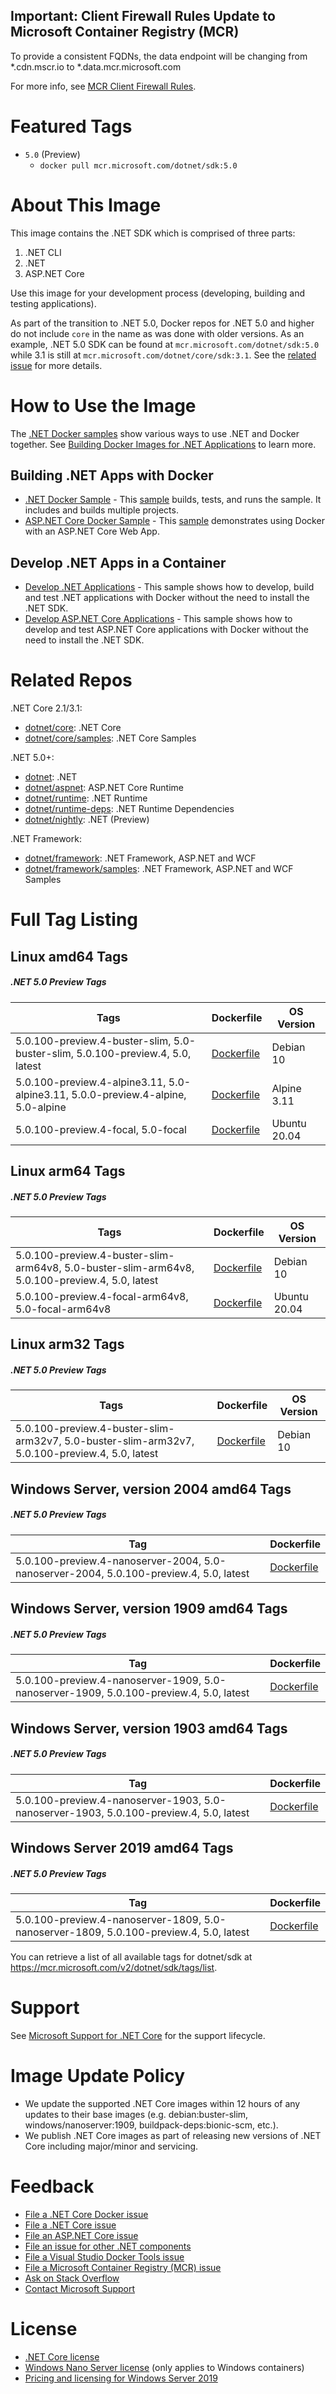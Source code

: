 ## Important: Client Firewall Rules Update to Microsoft Container Registry (MCR)

To provide a consistent FQDNs, the data endpoint will be changing from *.cdn.mscr.io to *.data.mcr.microsoft.com

For more info, see [MCR Client Firewall Rules](https://aka.ms/mcr/firewallrules).

# Featured Tags

* `5.0` (Preview)
  * `docker pull mcr.microsoft.com/dotnet/sdk:5.0`

# About This Image

This image contains the .NET SDK which is comprised of three parts:

1. .NET CLI
1. .NET
1. ASP.NET Core

Use this image for your development process (developing, building and testing applications).

As part of the transition to .NET 5.0, Docker repos for .NET 5.0 and higher do not include `core` in the name as was done with older versions. As an example, .NET 5.0 SDK can be found at `mcr.microsoft.com/dotnet/sdk:5.0` while 3.1 is still at `mcr.microsoft.com/dotnet/core/sdk:3.1`. See the [related issue](https://github.com/dotnet/dotnet-docker/issues/1939) for more details.

# How to Use the Image

The [.NET Docker samples](https://github.com/dotnet/dotnet-docker/blob/master/samples/README.md) show various ways to use .NET and Docker together. See [Building Docker Images for .NET Applications](https://docs.microsoft.com/dotnet/core/docker/building-net-docker-images) to learn more.

## Building .NET Apps with Docker

* [.NET Docker Sample](https://github.com/dotnet/dotnet-docker/blob/master/samples/dotnetapp/README.md) - This [sample](https://github.com/dotnet/dotnet-docker/blob/master/samples/dotnetapp/Dockerfile) builds, tests, and runs the sample. It includes and builds multiple projects.
* [ASP.NET Core Docker Sample](https://github.com/dotnet/dotnet-docker/blob/master/samples/aspnetapp/README.md) - This [sample](https://github.com/dotnet/dotnet-docker/blob/master/samples/aspnetapp/Dockerfile) demonstrates using Docker with an ASP.NET Core Web App.

## Develop .NET Apps in a Container

* [Develop .NET Applications](https://github.com/dotnet/dotnet-docker/blob/master/samples/dotnetapp/dotnet-docker-dev-in-container.md) - This sample shows how to develop, build and test .NET applications with Docker without the need to install the .NET SDK.
* [Develop ASP.NET Core Applications](https://github.com/dotnet/dotnet-docker/blob/master/samples/aspnetapp/aspnet-docker-dev-in-container.md) - This sample shows how to develop and test ASP.NET Core applications with Docker without the need to install the .NET SDK.

# Related Repos

.NET Core 2.1/3.1:

* [dotnet/core](https://hub.docker.com/_/microsoft-dotnet-core/): .NET Core
* [dotnet/core/samples](https://hub.docker.com/_/microsoft-dotnet-core-samples/): .NET Core Samples

.NET 5.0+:

* [dotnet](https://hub.docker.com/_/microsoft-dotnet/): .NET
* [dotnet/aspnet](https://hub.docker.com/_/microsoft-dotnet-aspnet/): ASP.NET Core Runtime
* [dotnet/runtime](https://hub.docker.com/_/microsoft-dotnet-runtime/): .NET Runtime
* [dotnet/runtime-deps](https://hub.docker.com/_/microsoft-dotnet-runtime-deps/): .NET Runtime Dependencies
* [dotnet/nightly](https://hub.docker.com/_/microsoft-dotnet-nightly/): .NET (Preview)

.NET Framework:

* [dotnet/framework](https://hub.docker.com/_/microsoft-dotnet-framework/): .NET Framework, ASP.NET and WCF
* [dotnet/framework/samples](https://hub.docker.com/_/microsoft-dotnet-framework-samples/): .NET Framework, ASP.NET and WCF Samples

# Full Tag Listing

## Linux amd64 Tags
##### .NET 5.0 Preview Tags
Tags | Dockerfile | OS Version
-----------| -------------| -------------
5.0.100-preview.4-buster-slim, 5.0-buster-slim, 5.0.100-preview.4, 5.0, latest | [Dockerfile](https://github.com/dotnet/dotnet-docker/blob/master/5.0/sdk/buster-slim/amd64/Dockerfile) | Debian 10
5.0.100-preview.4-alpine3.11, 5.0-alpine3.11, 5.0.0-preview.4-alpine, 5.0-alpine | [Dockerfile](https://github.com/dotnet/dotnet-docker/blob/master/5.0/sdk/alpine3.11/amd64/Dockerfile) | Alpine 3.11
5.0.100-preview.4-focal, 5.0-focal | [Dockerfile](https://github.com/dotnet/dotnet-docker/blob/master/5.0/sdk/focal/amd64/Dockerfile) | Ubuntu 20.04

## Linux arm64 Tags
##### .NET 5.0 Preview Tags
Tags | Dockerfile | OS Version
-----------| -------------| -------------
5.0.100-preview.4-buster-slim-arm64v8, 5.0-buster-slim-arm64v8, 5.0.100-preview.4, 5.0, latest | [Dockerfile](https://github.com/dotnet/dotnet-docker/blob/master/5.0/sdk/buster-slim/arm64v8/Dockerfile) | Debian 10
5.0.100-preview.4-focal-arm64v8, 5.0-focal-arm64v8 | [Dockerfile](https://github.com/dotnet/dotnet-docker/blob/master/5.0/sdk/focal/arm64v8/Dockerfile) | Ubuntu 20.04

## Linux arm32 Tags
##### .NET 5.0 Preview Tags
Tags | Dockerfile | OS Version
-----------| -------------| -------------
5.0.100-preview.4-buster-slim-arm32v7, 5.0-buster-slim-arm32v7, 5.0.100-preview.4, 5.0, latest | [Dockerfile](https://github.com/dotnet/dotnet-docker/blob/master/5.0/sdk/buster-slim/arm32v7/Dockerfile) | Debian 10

## Windows Server, version 2004 amd64 Tags
##### .NET 5.0 Preview Tags
Tag | Dockerfile
---------| ---------------
5.0.100-preview.4-nanoserver-2004, 5.0-nanoserver-2004, 5.0.100-preview.4, 5.0, latest | [Dockerfile](https://github.com/dotnet/dotnet-docker/blob/master/5.0/sdk/nanoserver-2004/amd64/Dockerfile)

## Windows Server, version 1909 amd64 Tags
##### .NET 5.0 Preview Tags
Tag | Dockerfile
---------| ---------------
5.0.100-preview.4-nanoserver-1909, 5.0-nanoserver-1909, 5.0.100-preview.4, 5.0, latest | [Dockerfile](https://github.com/dotnet/dotnet-docker/blob/master/5.0/sdk/nanoserver-1909/amd64/Dockerfile)

## Windows Server, version 1903 amd64 Tags
##### .NET 5.0 Preview Tags
Tag | Dockerfile
---------| ---------------
5.0.100-preview.4-nanoserver-1903, 5.0-nanoserver-1903, 5.0.100-preview.4, 5.0, latest | [Dockerfile](https://github.com/dotnet/dotnet-docker/blob/master/5.0/sdk/nanoserver-1903/amd64/Dockerfile)

## Windows Server 2019 amd64 Tags
##### .NET 5.0 Preview Tags
Tag | Dockerfile
---------| ---------------
5.0.100-preview.4-nanoserver-1809, 5.0-nanoserver-1809, 5.0.100-preview.4, 5.0, latest | [Dockerfile](https://github.com/dotnet/dotnet-docker/blob/master/5.0/sdk/nanoserver-1809/amd64/Dockerfile)

You can retrieve a list of all available tags for dotnet/sdk at https://mcr.microsoft.com/v2/dotnet/sdk/tags/list.

# Support

See [Microsoft Support for .NET Core](https://github.com/dotnet/core/blob/master/microsoft-support.md) for the support lifecycle.

# Image Update Policy

* We update the supported .NET Core images within 12 hours of any updates to their base images (e.g. debian:buster-slim, windows/nanoserver:1909, buildpack-deps:bionic-scm, etc.).
* We publish .NET Core images as part of releasing new versions of .NET Core including major/minor and servicing.

# Feedback

* [File a .NET Core Docker issue](https://github.com/dotnet/dotnet-docker/issues)
* [File a .NET Core issue](https://github.com/dotnet/core/issues)
* [File an ASP.NET Core issue](https://github.com/aspnet/home/issues)
* [File an issue for other .NET components](https://github.com/dotnet/core/blob/master/Documentation/core-repos.md)
* [File a Visual Studio Docker Tools issue](https://github.com/microsoft/dockertools/issues)
* [File a Microsoft Container Registry (MCR) issue](https://github.com/microsoft/containerregistry/issues)
* [Ask on Stack Overflow](https://stackoverflow.com/questions/tagged/.net-core)
* [Contact Microsoft Support](https://support.microsoft.com/contactus/)

# License

* [.NET Core license](https://github.com/dotnet/dotnet-docker/blob/master/LICENSE)
* [Windows Nano Server license](https://hub.docker.com/_/microsoft-windows-nanoserver/) (only applies to Windows containers)
* [Pricing and licensing for Windows Server 2019](https://www.microsoft.com/cloud-platform/windows-server-pricing)
